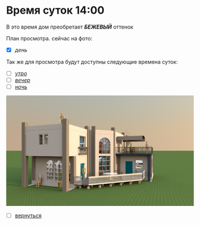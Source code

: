 # Время суток 14:00
В это время дом преобретает **_БЕЖЕВЫЙ_** оттенок

План просмотра.
сейчас на фото:
- [x] _день_

Так же для просмотра будут доступны следующие времена суток: 
- [ ] [_утро_](README0.md)
- [ ] [_вечер_](README2.md)
- [ ] [_ночь_](README3.md)

![](img/house_01.png)

- [ ] [вернуться](README.md)